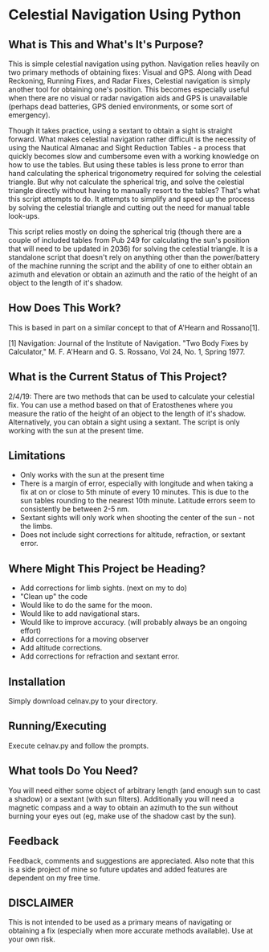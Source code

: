 # Celestial Navigation Using Python

## What is This and What's It's Purpose?

This is simple celestial navigation using python.  Navigation relies heavily on two primary methods of obtaining fixes: Visual and GPS.  Along with Dead Reckoning, Running Fixes, and Radar Fixes, Celestial navigation is simply another tool for obtaining one's position. This becomes especially useful when there are no visual or radar navigation aids and GPS is unavailable (perhaps dead batteries, GPS denied environments, or some sort of emergency).  

Though it takes practice, using a sextant to obtain a sight is straight forward.  What makes celestial navigation rather difficult is the necessity of using the Nautical Almanac and Sight Reduction Tables - a process that quickly becomes slow and cumbersome even with a working knowledge on how to use the tables.  But using these tables is less prone to error than hand calculating the spherical trigonometry required for solving the celestial triangle.  But why not calculate the spherical trig, and solve the celestial triangle directly without having to manually resort to the tables?  That's what this script attempts to do.  It attempts to simplify and speed up the process by solving the celestial triangle and cutting out the need for manual table look-ups.

This script relies mostly on doing the spherical trig (though there are a couple of included tables from Pub 249 for calculating the sun's position that will need to be updated in 2036) for solving the celestial triangle.  It is a standalone script that doesn't rely on anything other than the power/battery of the machine running the script and the ability of one to either obtain an azimuth and elevation or obtain an azimuth and the ratio of the height of an object to the length of it's shadow.  

## How Does This Work?

This is based in part on a similar concept to that of A'Hearn and Rossano[1].

[1] Navigation: Journal of the Institute of Navigation.  "Two Body Fixes by Calculator," M. F. A'Hearn and G. S. Rossano, Vol 24, No. 1, Spring 1977.

## What is the Current Status of This Project?

2/4/19: There are two methods that can be used to calculate your celestial fix.  You can use a method based on that of Eratosthenes where you measure the ratio of the height of an object to the length of it's shadow.  Alternatively, you can obtain a sight using a sextant.  The script is only working with the sun at the present time.

## Limitations

- Only works with the sun at the present time
- There is a margin of error, especially with longitude and when taking a fix at on or close to 5th minute of every 10 minutes.  This is due to the sun tables rounding to the nearest 10th minute.  Latitude errors seem to consistently be between 2-5 nm.
- Sextant sights will only work when shooting the center of the sun - not the limbs. 
- Does not include sight corrections for altitude, refraction, or sextant error.  

## Where Might This Project be Heading?

- Add corrections for limb sights. (next on my to do)
- "Clean up" the code
- Would like to do the same for the moon.
- Would like to add navigational stars.   
- Would like to improve accuracy.  (will probably always be an ongoing effort)
- Add corrections for a moving observer
- Add altitude corrections.
- Add corrections for refraction and sextant error.

## Installation

Simply download celnav.py to your directory.

## Running/Executing

Execute celnav.py and follow the prompts.

## What tools Do You Need?

You will need either some object of arbitrary length (and enough sun to cast a shadow) or a sextant (with sun filters).  Additionally you will need a magnetic compass and a way to obtain an azimuth to the sun without burning your eyes out (eg, make use of the shadow cast by the sun).  

## Feedback

Feedback, comments and suggestions are appreciated.  Also note that this is a side project of mine so future updates and added features are dependent on my free time.

## DISCLAIMER

This is not intended to be used as a primary means of navigating or obtaining a fix (especially when more accurate methods available).  Use at your own risk.  